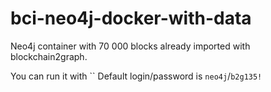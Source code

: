 # bci-neo4j-docker-with-data
Neo4j container with 70 000 blocks already imported with blockchain2graph.

You can run it with ``
Default login/password is `neo4j`/`b2g135!`
